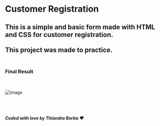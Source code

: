 # Customer Registration
This is a simple and basic form made with HTML and CSS for customer registration.<br></br>
This project was made to practice.<br></br>
---------------------------------------------------------------------------------------------
### Final Result
<br></br>
![image](https://user-images.githubusercontent.com/42809362/141607174-a0171aab-2e11-4f97-8288-f5aa52789bee.png)

<br></br>

##### Coded with love by Thiandra Borba ♥️
